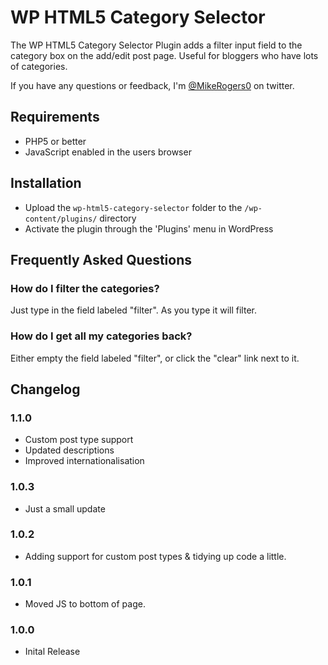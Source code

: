 # WP HTML5 Category Selector

The WP HTML5 Category Selector Plugin adds a filter input field to the category box on the add/edit post page. Useful for bloggers who have lots of categories.

If you have any questions or feedback, I'm <a href="http://twitter.com/MikeRogers0">@MikeRogers0</a> on twitter.

## Requirements

* PHP5 or better
* JavaScript enabled in the users browser

## Installation

* Upload the `wp-html5-category-selector` folder to the `/wp-content/plugins/` directory
* Activate the plugin through the 'Plugins' menu in WordPress

## Frequently Asked Questions

### How do I filter the categories?

Just type in the field labeled "filter". As you type it will filter.

### How do I get all my categories back?

Either empty the field labeled "filter", or click the "clear" link next to it.

## Changelog

### 1.1.0
* Custom post type support
* Updated descriptions
* Improved internationalisation

### 1.0.3
* Just a small update

### 1.0.2
* Adding support for custom post types & tidying up code a little.

### 1.0.1
* Moved JS to bottom of page.

###  1.0.0
* Inital Release
